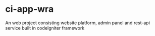 # ci-app-wra
An web project consisting website platform, admin panel and rest-api service built in codeIgniter framework
